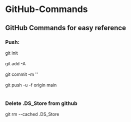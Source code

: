 # GitHub-Commands
<h2>GitHub Commands for easy reference</h2>

<h3>Push:</h3>
git init <br><br>
git add -A <br><br>
git commit -m '' <br><br>
git push -u -f origin main <br><br>

<h3>Delete .DS_Store from github</h3>
git rm --cached .DS_Store <br><br>

